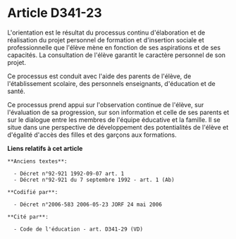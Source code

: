 # Article D341-23

L'orientation est le résultat du processus continu d'élaboration et de réalisation du projet personnel de formation et
d'insertion sociale et professionnelle que l'élève mène en fonction de ses aspirations et de ses capacités. La consultation
de l'élève garantit le caractère personnel de son projet.

Ce processus est conduit avec l'aide des parents de l'élève, de l'établissement scolaire, des personnels enseignants,
d'éducation et de santé.

Ce processus prend appui sur l'observation continue de l'élève, sur l'évaluation de sa progression, sur son information et
celle de ses parents et sur le dialogue entre les membres de l'équipe éducative et la famille. Il se situe dans une
perspective de développement des potentialités de l'élève et d'égalité d'accès des filles et des garçons aux formations.

**Liens relatifs à cet article**

	**Anciens textes**:

	  - Décret n°92-921 1992-09-07 art. 1
	  - Décret n°92-921 du 7 septembre 1992 - art. 1 (Ab)

	**Codifié par**:

	  - Décret n°2006-583 2006-05-23 JORF 24 mai 2006

	**Cité par**:

	  - Code de l'éducation - art. D341-29 (VD)
